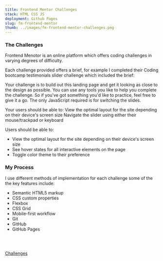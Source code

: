 ```yaml
---
title: Frontend Mentor Challenges
stack: HTML CSS JS
deployment: Github Pages
slug: fm-frontend-mentor
thumb: ../images/fm-frontend-mentor-challenges.png
---
```






### The Challenges
Frontend Menotor is an online platform which offers coding challenges in varying degrees of difficulty. 

Each challenge provided offers a brief, for example I completed their Coding bootcamp testimonials slider challenge which included the brief:

Your challenge is to build out this landing page and get it looking as close to the design as possible.
You can use any tools you like to help you complete the challenge. So if you've got something you'd like
to practice, feel free to give it a go. The only JavaScript required is for switching the slides.

Your users should be able to:
View the optimal layout for the site depending on their device's screen size
Navigate the slider using either their mouse/trackpad or keyboard

Users should be able to:

- View the optimal layout for the site depending on their device's screen size
- See hover states for all interactive elements on the page
- Toggle color theme to their preference

### My Process

I use different methods of implementation for each challenge some of the the key features include:

- Semantic HTML5 markup
- CSS custom properties
- Flexbox
- CSS Grid
- Mobile-first workflow
- Git
- GitHub
- GitHub Pages

<br/>
<br/>

[Challenges](https://www.frontendmentor.io/profile/AliceMenzie)
